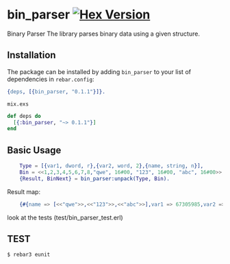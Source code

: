 # bin_parser [![Hex Version](https://img.shields.io/hexpm/v/bin_parser.svg)](https://hex.pm/packages/bin_parser)

Binary Parser
The library parses binary data using a given structure.

## Installation

The package can be installed by adding `bin_parser` to your list of dependencies
in 
`rebar.config`:
```erlang
{deps, [{bin_parser, "0.1.1"}]}.
```
`mix.exs`
```elixir
def deps do
  [{:bin_parser, "~> 0.1.1"}]
end
```
## Basic Usage
``` erlang
    Type = [{var1, dword, r},{var2, word, 2},{name, string, n}],
    Bin = <<1,2,3,4,5,6,7,8,"qwe", 16#00, "123", 16#00, "abc", 16#00>>,
    {Result, BinNext} = bin_parser:unpack(Type, Bin).
```
 Result map:
``` erlang
    {#{name => [<<"qwe">>,<<"123">>,<<"abc">>],var1 => 67305985,var2 => [1541,2055]}.
```
look at the tests (test/bin_parser_test.erl)

## TEST

    $ rebar3 eunit


